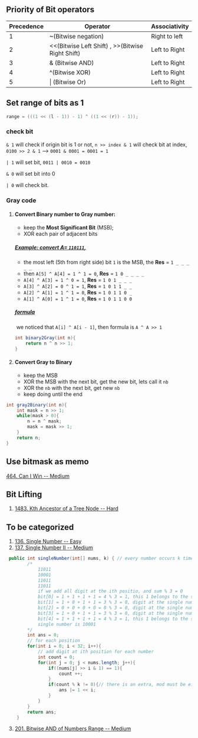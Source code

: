 

## Priority of Bit operators

| Precedence | Operator                                         | Associativity |
| ---------- | ------------------------------------------------ | ------------- |
| 1          | ~(Bitwise negation)                              | Right to left |
| 2          | <<(Bitwise Left Shift) , >>(Bitwise Right Shift) | Left to Right |
| 3          | & (Bitwise AND)                                  | Left to Right |
| 4          | ^(Bitwise XOR)                                   | Left to Right |
| 5          | \| (Bitwise Or)                                  | Left to Right |

## Set range of bits as 1

```java
range = (((1 << (l - 1)) - 1) ^ ((1 << (r)) - 1));
```



### check bit

`& 1`  will check if origin bit is 1 or not, `n >> index & 1` will check bit at index, `0100 >> 2 & 1` --> `0001 & 0001 = 0001 = 1`

`| 1` will set bit, `0011 | 0010 = 0010`

`& 0` will set bit into 0

`| 0` will check bit.



### Gray code

1. #### **Convert Binary number to Gray number**: 

   + keep the **Most Significant Bit** (MSB);
   + XOR each pair of adjacent bits

   ##### **<u>Example: convert A= `110111`,</u>**

   + the most left (5th from right side) bit `1` is the MSB, the **Res** = `1 _ _ _ _ _ `
   + then `A[5] ^ A[4] = 1 ^ 1 = 0`,  **Res** = `1 0 _ _ _ _ `
   + `A[4] ^ A[3] = 1 ^ 0 = 1`,  **Res** = `1 0 1 _ _ _ `
   + `A[3] ^ A[2] = 0 ^ 1 = 1`,  **Res** = `1 0 1 1 _ _ `
   + `A[2] ^ A[1] = 1 ^ 1 = 0`,  **Res** = `1 0 1 1 0 _ `
   + `A[1] ^ A[0] = 1 ^ 1 = 0`,  **Res** = `1 0 1 1 0 0`

   ##### **<u>formula</u>**

   ​	we noticed that `A[i] ^ A[i - 1]`, then formula is `A ^ A >> 1`

   ```java
   int binary2Gray(int n){
       return n ^ n >> 1;
   }
   ```

   

2. #### Convert Gray to Binary

   + keep the MSB
   + XOR the MSB with the next bit, get the new bit, lets call it `nb`
   + XOR the `nb` with the next bit, get new `nb`
   + keep doing until the end

```java
int gray2Binary(int n){
    int mask = n >> 1;
    while(mask > 0){
        n = n ^ mask;
        mask = mask >> 1;
    }
    return n;
}
```

## Use bitmask as memo

[464. Can I Win -- Medium](https://leetcode.com/problems/can-i-win/)



## Bit Lifting

1. [1483. Kth Ancestor of a Tree Node -- Hard](https://leetcode.com/problems/kth-ancestor-of-a-tree-node/)



## To be categorized

1. [136. Single Number -- Easy](https://leetcode.com/problems/single-number)
2. [137. Single Number II -- Medium](https://leetcode.com/problems/single-number-ii/)

```java
 public int singleNumber(int[] nums, k) { // every number occurs k times excepts for one
        /*
            11011
            10001
            11011
            11011
            if we add all digit at the ith positio, and sum % 3 = 0
            bit[0] = 1 + 1 + 1 + 1 = 4 % 3 = 1, this 1 belongs to the single number at 0th
            bit[1] = 1 + 0 + 1 + 1 = 3 % 3 = 0, digit at the single number 1th is 0
            bit[2] = 0 + 0 + 0 + 0 = 0 % 3 = 0, digit at the single number 2th is 0
            bit[3] = 1 + 0 + 1 + 1 = 3 % 3 = 0, digit at the single number 3th is 0
            bit[4] = 1 + 1 + 1 + 1 = 4 % 3 = 1, this 1 belongs to the single number at 4th
            single number is 10001
        */
        int ans = 0;
        // for each position
        for(int i = 0; i < 32; i++){
            // add digit at ith position for each number
            int count = 0;
            for(int j = 0; j < nums.length; j++){
                if((nums[j] >> i & 1) == 1){
                    count ++;
                }
                if(count % k != 0){// there is an extra, mod must be either 1 or 0
                    ans |= 1 << i;
                }
            }
        }
        return ans;
    }
```

3. [201. Bitwise AND of Numbers Range -- Medium](https://leetcode.com/problems/bitwise-and-of-numbers-range/)
